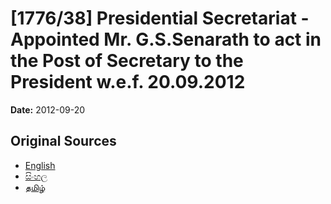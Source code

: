 # [1776/38] Presidential Secretariat - Appointed Mr. G.S.Senarath to act in the Post of Secretary to the President w.e.f. 20.09.2012

**Date:** 2012-09-20

## Original Sources

- [English](https://documents.gov.lk/view/extra-gazettes/2012/9/1776-38_E.pdf)
- [සිංහල](https://documents.gov.lk/view/extra-gazettes/2012/9/1776-38_S.pdf)
- [தமிழ்](https://documents.gov.lk/view/extra-gazettes/2012/9/1776-38_T.pdf)
